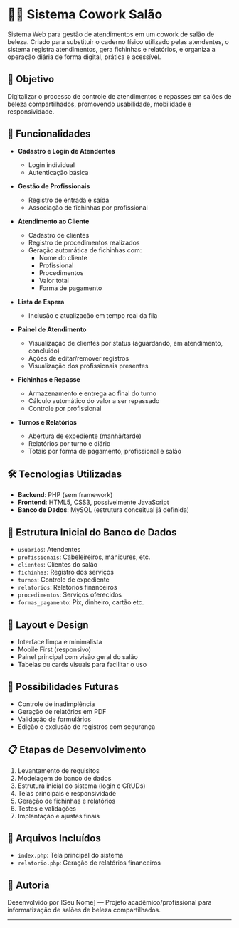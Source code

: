 # 💇‍♀️ Sistema Cowork Salão

Sistema Web para gestão de atendimentos em um cowork de salão de beleza. Criado para substituir o caderno físico utilizado pelas atendentes, o sistema registra atendimentos, gera fichinhas e relatórios, e organiza a operação diária de forma digital, prática e acessível.

## 🎯 Objetivo

Digitalizar o processo de controle de atendimentos e repasses em salões de beleza compartilhados, promovendo usabilidade, mobilidade e responsividade.

## 🚀 Funcionalidades

- **Cadastro e Login de Atendentes**
  - Login individual
  - Autenticação básica

- **Gestão de Profissionais**
  - Registro de entrada e saída
  - Associação de fichinhas por profissional

- **Atendimento ao Cliente**
  - Cadastro de clientes
  - Registro de procedimentos realizados
  - Geração automática de fichinhas com:
    - Nome do cliente
    - Profissional
    - Procedimentos
    - Valor total
    - Forma de pagamento

- **Lista de Espera**
  - Inclusão e atualização em tempo real da fila

- **Painel de Atendimento**
  - Visualização de clientes por status (aguardando, em atendimento, concluído)
  - Ações de editar/remover registros
  - Visualização dos profissionais presentes

- **Fichinhas e Repasse**
  - Armazenamento e entrega ao final do turno
  - Cálculo automático do valor a ser repassado
  - Controle por profissional

- **Turnos e Relatórios**
  - Abertura de expediente (manhã/tarde)
  - Relatórios por turno e diário
  - Totais por forma de pagamento, profissional e salão

## 🛠 Tecnologias Utilizadas

- **Backend**: PHP (sem framework)
- **Frontend**: HTML5, CSS3, possivelmente JavaScript
- **Banco de Dados**: MySQL (estrutura conceitual já definida)

## 🧱 Estrutura Inicial do Banco de Dados

- `usuarios`: Atendentes
- `profissionais`: Cabeleireiros, manicures, etc.
- `clientes`: Clientes do salão
- `fichinhas`: Registro dos serviços
- `turnos`: Controle de expediente
- `relatorios`: Relatórios financeiros
- `procedimentos`: Serviços oferecidos
- `formas_pagamento`: Pix, dinheiro, cartão etc.

## 🎨 Layout e Design

- Interface limpa e minimalista
- Mobile First (responsivo)
- Painel principal com visão geral do salão
- Tabelas ou cards visuais para facilitar o uso

## 📝 Possibilidades Futuras

- Controle de inadimplência
- Geração de relatórios em PDF
- Validação de formulários
- Edição e exclusão de registros com segurança

## 📋 Etapas de Desenvolvimento

1. Levantamento de requisitos
2. Modelagem do banco de dados
3. Estrutura inicial do sistema (login e CRUDs)
4. Telas principais e responsividade
5. Geração de fichinhas e relatórios
6. Testes e validações
7. Implantação e ajustes finais

## 📁 Arquivos Incluídos

- `index.php`: Tela principal do sistema
- `relatorio.php`: Geração de relatórios financeiros

## 👥 Autoria

Desenvolvido por [Seu Nome] — Projeto acadêmico/profissional para informatização de salões de beleza compartilhados.

---

